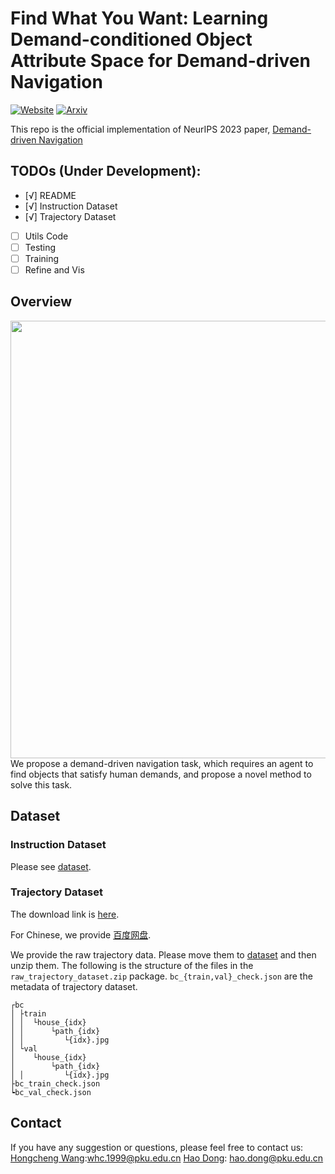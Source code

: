 # Find What You Want: Learning Demand-conditioned Object Attribute Space for Demand-driven Navigation
[![Website](https://img.shields.io/badge/Website-orange.svg )](https://sites.google.com/view/demand-driven-navigation)
[![Arxiv](https://img.shields.io/badge/Arxiv-green.svg )](https://arxiv.org/abs/2309.08138)

This repo is the official implementation of NeurIPS 2023 paper, [Demand-driven Navigation](https://arxiv.org/abs/2309.08138)

## TODOs (Under Development):
- [√] README
- [√] Instruction Dataset
- [√] Trajectory Dataset
- [ ] Utils Code
- [ ] Testing
- [ ] Training
- [ ] Refine and Vis

## Overview
<img src="demos/NIPS-2023-DDN.gif" align="middle" width="700"/> 
We propose a demand-driven navigation task, which requires an agent to find objects that satisfy human demands, and propose a novel method to solve this task.

## Dataset

### Instruction Dataset
Please see [dataset](./dataset/).

### Trajectory Dataset
The download link is [here](https://drive.google.com/file/d/1xcI5j6AHx3MCNjzhpWrtM_7B06KPL_6_/view?usp=sharing).

For Chinese, we provide [百度网盘](https://pan.baidu.com/s/1ghLdUjp5AMCTqpLOM1byVw?pwd=1rid).

We provide the raw trajectory data. Please move them to [dataset](./dataset/) and then unzip them. The following is the structure of the files in the `raw_trajectory_dataset.zip` package. `bc_{train,val}_check.json` are the metadata of trajectory dataset.

```
┌bc
│ ├train
│ │  └house_{idx}
│ │      └path_{idx}
│ │         └{idx}.jpg
│ └val
│    └house_{idx}
│        └path_{idx}
│ │         └{idx}.jpg
├bc_train_check.json
┕bc_val_check.json
```



## Contact
If you have any suggestion or questions, please feel free to contact us:
[Hongcheng Wang](https://whcpumpkin.github.io):[whc.1999@pku.edu.cn](mailto:whc.1999@pku.edu.cn)
[Hao Dong](https://zsdonghao.github.io/): [hao.dong@pku.edu.cn](mailto:hao.dong@pku.edu.cn)